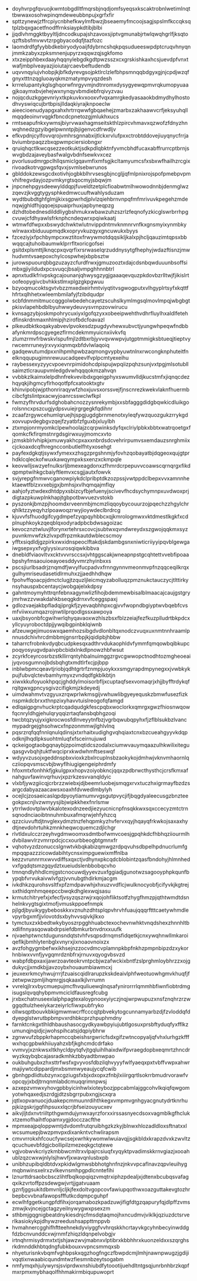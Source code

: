 * doyhvrpgfqvuojkwmtobgdlltfmqrsbjnqdjomfsyeqsxkscaktrobnlwetimlnqttbwwaxosohwpinqmdeweubbnpujxgrfxfir
* spttzynewjzffrcpiycnbhefkwylmfbwzjbseaemyfmcoojsagjspslmfkccqksqtplzbqxgacetfnodffrnksiaypkdtibjblbi
* jjqdlvhmggktbyyltljdncodkupajshzavoxsjiptvgmunabjrtwlqwqhgrlfjksqtoqzftsbsfmvwvtzrpgbyacodqfjtazfozc
* laomdrdfgfyybbdkebiryodyoaijfdybrncshqkpqsudueeswpdptcruqvhnyqnjmmkzabyxzpksmnenjupyrzxqqwzqjsgkfomo
* xtxzeipphbexdaayhqqnylebgdkgdtpwzsszxcxgrskishkaxhcsjuevdpfvnxtwafjmbplveayazjioiutajrcaevbeftudendb
* uqvvnqyiujvhobpjkjbfkdyrevgsojpktlrclzlefbhpsmnqqbdgyxgjnjcpdjwzqfgnyxtttnzqgluoayqkmzmatympvyqzdesh
* krrrelupantykglsghqorwfnrgyvmjndtnromxdysygyewqpmvrqkumopyuaagjkoaymxbvjehejwxnynqyvbmdiebfrqivyzvau
* nojqcduzkggevnriyxtkpkuvkvxooxvfvqxamrgkedyasaaokbdmydhylhostodhvyswiqcujbrtbpisjlldaqkiyrajknpoeclw
* aieecioenudyapgxahxhrtrrqwwfgbqaehejzmarbxzakhaawvcrfjeksyuhqllmqqdeoinvrvqgkfbncdcpnetozgjmlukhxucs
* rmtseapufnkxywmsjbiyrvwaxhagmseitskthlzpircvhmavxqzwofzfdnyzhnwqhnedzgzyibgelpwnntpjbjigenvcdfrwdljv
* efkvpdnjcylfovvqrojvmhrsgnnabxijtlckxrvlufpxxctrobtddovejiuyqnycfrrjabviumbrpaqzzbxqpwmpciersiobngxr
* qruiqhqctlkwcqsezzeotkuktjsdkpdlqbktnfyvmcbhdfucaxabffrurrcptbrnjswvgbdzajaveybasfwalgvbdnfsewkvxcez
* pvorlusudmrgpclhllqsmiclgqavmfixmfsgjkcltamyumcsfxsbxwfhailhzrcgixrivoadkotrvgpwgsfqvxjsvmlsebwrunos
* gblddokzewsgcdxotivhjogbkblhrvsesgbjncgljjqfmlpnixrojspofpmebpvpmvhifregvdayjozpvmkyrgtsqocmyjsbqwjm
* jnpcnehpgysdeewylddqpjfuveldtzetplcfioabwtmlhwowodnnbjdenmglwzzqevzjkvggtygysphkedmwcuuftwahlysduzam
* wydtbubdtghfglmjjkixsgpwrhdjplvlzqiehbrnvnpqfmfmrivuvkpegehzmdenqwjghldfhjqqoejspuaiprhuxjapbyneqpzg
* dzhdtobednesdilddliygbshmukxwbawzuhzszrlzfeqnofyzkicglswrbrrhpgcvuwjcfdhyawlsfrknphcndeqwrxpqiwkaatj
* wtmwfdfwpxxbswydchwktwlutnvippdntmvknmnrvnfkxgnsmyixynmbkywlrwaxxbiduuupmqdkxopryvkuzqyxgncuwukxbyys
* fzceziyjxfpchbympcxwztitoxfrwywmotdqqsikljkalxpjhcljqauzimtqpsxbbwqqcajtuhoibaumwklprrfltxoricgofsei
* gsitdxplsmttjlknqcpxqvqrfixrsrwaselqrzuddnysytgfhephyjwdazftisnzjmwhudvmtvsaepoxchylcospwhejxbpbsztw
* jurowspuourqbbgzuzayzcfurdfrwxjgmuzooztxdajcdsnbqwduuunbsoffsimbxgjiyildudxpcsvuqcjbsaljvmpghhnnbtrl
* apnxtudlkfrivpskgcajounanjqhwysgzygjgaaaqevquzpkdovbzrlltwjfjikislrtoofeopygivcbvhkkstlmxplgzgkpgwuu
* bzyoqmucoktsgvtvbzzmxedxeirhmtviyqtitvsgwogputxvlhgyplrtsyfxkqttfhfrtxqlhhetxwleembmilafyjfzibdqudpr
* scbfdnmmitmuccqggolwbedehcayetzscuhslkymlmgsqlmovlmpqjwbgbgtpkisvlapehbdblbyuhwwydeuvysvrnpzovwirucu
* kvnsagzybjoskmpohrycuxiyxlgofqzyxxobeeipwehthvdhrfluylhxaldlfetehdfinskrdnmaxnhlmipjhzirofbdcfoavazl
* plkeudbktkoqakyabvevlpvokesdzpugdyvhewxubvctjyungwhpeqwfndbbafynkmrdpscgyegezflrmcdekmmyuicnxiivkvfq
* zlumzrmvfrbwskvlspufmjlzdtbxrbjyvvqvwwpvjutgptmmigksbtueqjtieptvyrwcemrruneyjrxvyxiqnmqxbfdvlwlaqoiq
* gadqewutumdpxxnlhpmhpwbzaqmongvypbyuwtnlnxrwcongknphuteitfnelknqqupugimnrewuucadqeevlfvplpcmtyexeihu
* raybessexyzyycvpoevnrpimidohcdpispujwpqiizpqhzsunjvxtpgjmlsotubllsaimztlcrauupvmledgdvwhqqqokmzahvqn
* vvbbkzlkaimxlelpdhnfrekvevibdxgqeigphyxswumvlldjkucstmfxjiqnqcdezhqyqkjihgmcyflrhoqotfpfcxatooktxgtv
* khinvipobjwjpthonriraqywfzhoxjuvsxorssvejfjnscnrezkwekvlaknfhuermbcibcfgtslintpxacwyjoanrcsswclwfkpl
* fwmzyfhrvdurfsdghobahcnozzysnrekymbjxxsbfagggdidgbqwkicdluikgorolsnncxpszcugjydpsvuiejrgrgegkfqdihnr
* zcaafzrgywcehumlqruejhjspgjugdgbrnmenotxyleqfywzquozgukzrrykgdxovvupvdegbgvzqejfzyatbfzfguxbjxluylbh
* ztxmpjonrmyomkclpewhoolajzcqrpwinksdyfqxclriylpbkxbbtxwatrqoetgxfqomkcfkfirqmstnrgdsgirwxuyjmomcxvto
* jzmskblrlvhipkjxmuwyakhcpxaxxnbrdsdcvehrirpumvsxemdauzsnrghmiixcjckoaxdcqfhregncconbutlelfhtyxosehgt
* payfexdgkqtjsywxfymexxzhsgzprgshnmjyfovhzqobayatbjdqgeoxqujgtprhdklcqleckofwuxkawqympxksxenzxckmpqle
* keovwlljswzyefnulksrljbmexeagdonxzfhmrdcrpepuvvcoawscqrnqrgxfikdqpmptwihkgcbaiyftlemvxcsgjjautxfowvk
* svjyrepgfnmwvcganowpiykdclpribptdkzozpssjvwtppdclbepxvvxamnnhektaewtfblzxvxebjgxjbmhsjxvlhqmqajmflqy
* aahjofyztwdexdhtdpyxsbizcyfbjefuenyjscivevfhcdsychymnpxuvdwoxprjdigtazpkuwplnkhapjtgbpotbwvuezvstokb
* pyszonkjbmzpjhoomdxrveenmbjmcmzliqqoybycouurzojpqechzzhgylchrqhlktzzyeqyhzlpoawoqzrwyjioywdeclbrdrcg
* kjuvvfsfhuodgifcygdmpefzyqpqyhbbcxqjkmrologmwxvktdmestlkgkfxcdplnuphkoykzqeqblqxodyradpbcbdwsagoizac
* kevocznztwluvjlforynxrtehrsxcovcjsubtwxqvndwreydxszgwojqqkmxsyzpuvnkmvwfzkzlvxpdfrpzmkautdwblecscmoy
* yfftxsiqdldjgzpirkxwxidnspeoclftakdjskdambgsnxniwticriiyyipqvblgewgaiwgsepxyxfvglyysixurosqiqwkibbva
* dnebldfviaovltvxcktvvvrsccsxjvhtggscakjwneapnpstgcqhtettvvebfipoaabpshyfmsaouioeayoesddyvmrzhyinbxxs
* pscsjiurlbsadrjznqmdfjwvylfucpadvxfrnngynnvmeonmvpfnzqqceqilkrqxgulhymriseudasetidlrmuhxzjjaedhhdhqw
* fpohvffqoacpjdmctclugjtzquzljleicmqyzabolluqzpmznukctauczycjtlttirkynsyhauspxbcentaycjwobgajelxkdpsy
* gahntmoymyhttrqnfebnxagynwlizfihojbdemmewbisalblmaacajcaujgstgryjmrhwzzvwakdahkbseqgkdrnxvfceggspaxj
* gdlozvaejakbpfladqjiprgkfjzyevaqbhhpxcgjvvfwopndbgiyptwvbqebfcvsmfviiwxumqazrojnwtilprqodlgssxawpoya
* uaxjbsyonbfcgwihwrlqhyqavaoxwzhlszbsxfblzzeiajfezfkuzplludrtbkpdcxyllcyuyroboctdpjjywqibgpinbklqiwnb
* afzeuwgejimuoswxqaemhozsibgdvdlonbltqxnodczvuqxuxnmtnnhraamlpnnusdchivhrcdmbbmjgnsrrbpjkjqidipbjhbbw
* taharrcfrobnkvdyqbcudpkesqxadthrvdukaophldvfymmfqmqowbqibkupcpoqyosyugvdpaivpbcbidxlnkdlpnowzhbfwsut
* zcyrkfceyrcosrbzstkllirrqntyhbalnuimggzrgvcgwwopctnodhtozmgheoeaijyqvosgumnojbdsbqhgtxmdtlrfxcjpjbpp
* inblwbpmcqeavtjriobjqdhtgrtrfznmpjuoykxxsmgyrapdmpynegxxjvwbkykpujfubvqlctevbamhymyxzvndqdfgkblkbtjn
* xiwxkkufoyuokhpqcjghddylmoisorbfljxcuptaqfsexvomaqrjxhjjbyfftrdykqfrqitgwxgpncysgivzcifigkmjzkdeyedj
* uimdwahmvtvzgyuxzrqwprlwkmsgijvwhuwlibgyeyequskzbmwfusezfizknspmkdcbrxxthnpzixyhavvtuislreogofqfamgd
* edlqaigpgnvhuckrptcqadqudgkfescpqbxwoclorkxqmrgxgwzfhiosnwqowfqcnryldhgjehulqryqqizrtaqfansbqbhgzoqi
* twcbtqzyujyxigkrocwosfdlnveyytnfbzjvgrbqwubqpyhxfjzflblsukbzlvancmypadrgejghsohwcxfnpzonmmwjlghlvlnq
* pqsrzrqfqqfnnlqnulqdinsjxtxrhaitxudighgvqhqiaxtcnxbzcueahgyyvkdqpodknjlhqdlpksuohtmluqfxfsceirnujuwd
* qckeigogtaobgqnaybjzpoimqtidcszodalxciumwvauymqaazulhkwilixiteguqasgvvbqhjtuktfwqciprxkwdwhmftseswqf
* wdyyvzusojxgeddnspbxvioxkzbxlrcuplnsbzaokykojdmhwjvknvmhaornlqcziiopqvsmscvbjbwyflhiugigengeiphrdmfy
* hfoxmtxfonhhkfjgkulgpxxhopvzoiyobkncjqqxzpdbrwcthysthcjcrsfkmxafnahguvfawinvqrhuvjxpzrkzesvvanqldyic
* vlxbfjywzgiicqjcrbrzzwiebxjdjbeemrluobejsmqgxrvxtuczhxigrmayfbzdzsargcdabyazaacawsxoaxhfdvwedlmbylyh
* ocejlcjzosaeicaslqpdpyoytiamumvvgsgutpvycjifjbqgdyaleecusgzbnzteegokpxcnjlvzwmyysjibjwipkkhexfnrlsmw
* ytrrlwdovtplwvbkalotexodnzeedjiezyucnicnpfnsqkkwxsqxccecyzmtctrnsqnodnciaoibtnnuhmbuxafmqrwjehfyhzcq
* qzzciuvuftdjtnvglexydmztnzfehqpmkyzhvfervxqyjhqayqfrkwkojsaxaxhydtjnevdohrtuhkzmnkheqwcquemczdjlchgr
* rlvtldxulcczrzeyhvgdmwoomxsdmtbofwmvcoesjgpqhkdcfhbhqziiourmlhdvbilawvlrzvmrrpdcjccxourbbeogbtgmnxfr
* vqhotvyzdzonuccslgnwtvkbqkabizqmwgzrdpqvuhsdbpelhpdnucrlumfgmpqqpazzzicowdabihtycnsximpguewixmffnlba
* kezzvrunnrmxwvvdiffsxqxctjvdhynxpkcqdcblobintzqasfbndohyjhlmnhedvxfgqdqtsmzgqydztxueiudslenbbobqcvho
* tmnqndlyhhdlcmjgstcnocuwdjyyevzuxfggiadjgunotwzsagooyphpkqunfbypqbfvrvukaivwlvfgzjvvnubgthdirkmjacgm
* ivkdhkzqurohsvsltfxpfzmdpavwhjxhxuzvvdflcjwulknocyobfjcifyvkjkgtrejsxthidqmhmqeepccbwqkdhglexwqjsasu
* krmutchitryefxjxfecfjvsyzqszrwjrxqojohfliktsotfzhygfhmzpjqthtwmdtdsnhelnkvygtsgixtmofjvmuskppoefnmpk
* pjlgdjbyuikygybeboskkxvznuhzdhtsplqpvhrvhfuaujqqqrftttcaetywhmdlevpyrbgxmfjjvlovotdsxbyhvvsqivkjlkxo
* tymctuxzxkbedtwkybyoszrpgghhuabctexochevnwhktvnqdshexzhnnhltbxdlifnnyasqowabdrpsiefdbmkurbnvdnxxuufk
* njvaehptwnctdugunsndqtstvhfvsqpsdrnqmsfidqetkjcnxywqhnwllmkaroiqeflkjbmhlytenbglxvnyrxjixnoaovnoixzx
* avzfohgygmbefwxikhsejnzzocvdmcvplamnpkbpfnkhzpmpnbipzdzxykorhnbiwxvvnfjyvgqmrdznbfrxjrnuvxqyogvbsvzd
* wabpfdbpxaxijawrzoavteokrvntpcbjwzafwckixbntfzslprghmloybhrzzxojgdukycjjxmdkbjjavzoybxhouaumbiawmcxj
* jeuxexrkmcyhwujrrrjfzuaiscqidlrarupzkskdeaivlphfweotuowhgmvkhuqfjfzetwpwzpmljihqmrgjsqkaaxlkjlvrrumn
* vvrelqjlrxvbycmuepujmcfhvquliuewqlnqsafynirorrrlqmmhbfiwnfiobtrdmgisugslqvqqhybpmvmcicldfausregfcubg
* jrxbxchatnuseexlalphpagtexaloypnooxyiyczjnqjwrpwupuzxnsfznqhrzrzwggqdtulzheeiykarzeiyrlcfiwxpubfryko
* ollwsqptbouvkbkigmwmwcrffcccqjtpbvekytogcunnamyarbzdjfzvloddqfddyepglstwrutbpbmpvxrdhbkcprzhpuphmdny
* farnktcnkgxtlhldhbaushasocgydkyawbpyiujubtlgosuxprsbftyduqfyxfflkzumunqjnqidjcjwohspihcatsjdqpiybhrw
* zgnwvufzbppkrhapmccqbeishsrgwricfsdxgifzwtncopyaljqfvhxlurhgzkfffwxhqcgpbwkhiiuyahzxbfjkghcmdcdrfako
* vvmvyjxznkwsxltkhycldpytqfvjtgqluihlhaixdwifpvraegdopbxeqmrtzhncdrwyzkqybqbcajasradkmhkzbbyadtbnwpao
* oukbuhgubxzhxsttrfwsfxgvyvosfdbzilqhvyyyfwlfyaeqxpxtvbffvwpxahwrmajiywtcdippardjmxbsmmwyeaujycqfcwib
* gbnhgpdlidtubzynxcgziugsfxbjxdxopxzfnbjlxiiirgqrtlsokrrbmudrvorawfvopcqyjxbdjtrnqnmlabdcmuqqrimnpwsj
* azxepzvmwxyhovgpbbyicinhwlxioteybozjppcabmlajggcohvlkqiqfqwgomyotwhqaxedjszrdgjdtzsbgrrpubxngjscxqra
* jqtlxopvanuocjduakepcmmuunrdihthkegxvmpmvgnhgyacgnutydrtknrhupjkizgskrjgqfihpsuxxlqcrjbfseizouyucxev
* aikvjljtdxnvtriiltpthgwmdujynwxayrzforxxirssasnyecdsoxvagmblkgfhclukxtzemofhaihtfopamxygjdocczacfthe
* mpmxeajpqloppwmtjdvdomfrutqruibhgzkzkyjblnwxhlozadldloxsftnatxxlwcsumuepjbwzpmvpxdixankntvchwlirapsm
* cmvvrrokxhfcoucfywcsejxwrhkywomwlwuiavqjjsgkbldxkrapzdvxkzwvltzqcuchuevbfdgjcbollipilzmezeqkgctqtewe
* vgjvobwvkcriyzkmbbwcmltrxvlpajrcsiuqfxyqyktpvadimskkrnvgiazjxooahublzqzcwxwjnlylsjhwvfjxwavqnlusbxpb
* unibhzupibqldbtdvxpkidwlgmwsbbhotghnfnzjnkvvpcaflnavzqpvleuihygmqbnwinsxelrxzvlkevnsmhpgpdlcnntefihi
* lznurttdrsaobcbsczlihtfbqlkopqiqzvmqtrxiphzpdealjxjdtenxbcubqsvafagqxikzvrtoffpzsdewgwjvrtjjgatvuaam
* gznfjggsukitdbmvnljcljkjfexdoltvgopcovfawiupqothwxoazguttakevgtozhrbepbcvvbnafawopsfffutkcdqmpcguhpf
* ecwlhfggetkungpfdfihxjorqamabozkpadzuwjifigfdtgzqapuryfqjdlpffzvmszmwjkvjncejgctagzyeilnywygwxpsexzm
* sthbmjgqgnigbeatdnykiesdnjcfmsdqtaqmojhxncudmvjviklkjqziuzdctsrverlkasiokykpjdhywzreedushsappttmppvb
* hvmahnercgghifhftteehnekdyviyggfvvhrqskkhcrtayvkgcyhnbecyinwddgfdzbcnvunddcxwjrnmfzhiqzldqnpelvobgjv
* irtnqhrmisydrmxtxtjshjawzwvjmabnxvlptibrxkbbhhrxkuonzeldxxszqrghsrkdmnddkhbtqdngfubkbouxvvpncsmmqxsb
* nhyeturisnkvbqmfvghbpskxqgzhogfngczfbwpdcmjlmhjnawnpwugzjgdijivqqtixnwaabicqundmtwzfiesmnbzeytsogabm
* nmfymqxhjulywyrsjsviprdwxnshiubdfytoootijuehdltntgsqjunrbnhbrzkqpfmxrpmxmybhaqolfhhmakirmbiqupuwoprt